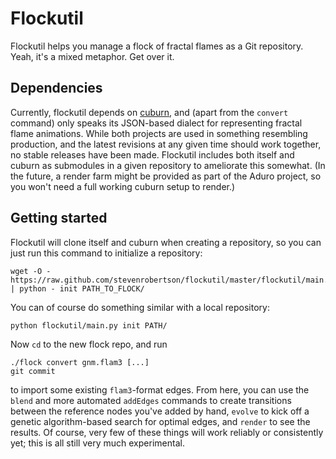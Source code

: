 # Flockutil

Flockutil helps you manage a flock of fractal flames as a Git repository. Yeah,
it's a mixed metaphor. Get over it.

## Dependencies

Currently, flockutil depends on [cuburn][], and (apart from the `convert`
command) only speaks its JSON-based dialect for representing fractal flame
animations. While both projects are used in something resembling production,
and the latest revisions at any given time should work together, no stable
releases have been made. Flockutil includes both itself and cuburn as
submodules in a given repository to ameliorate this somewhat. (In the future, a
render farm might be provided as part of the Aduro project, so you won't need a
full working cuburn setup to render.)

## Getting started

Flockutil will clone itself and cuburn when creating a repository, so you can
just run this command to initialize a repository:

    wget -O - https://raw.github.com/stevenrobertson/flockutil/master/flockutil/main.py | python - init PATH_TO_FLOCK/

You can of course do something similar with a local repository:

    python flockutil/main.py init PATH/

Now `cd` to the new flock repo, and run

    ./flock convert gnm.flam3 [...]
    git commit

to import some existing `flam3`-format edges. From here, you can use the
`blend` and more automated `addEdges` commands to create transitions between
the reference nodes you've added by hand, `evolve` to kick off a genetic
algorithm-based search for optimal edges, and `render` to see the results. Of
course, very few of these things will work reliably or consistently yet; this
is all still very much experimental.

[cuburn]: http://github.com/stevenrobertson/cuburn
